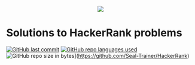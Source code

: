 <p align="center"><a href="https://www.hackerrank.com/sealtrainer"><img src="https://i0.wp.com/gradsingames.com/wp-content/uploads/2016/05/856771_668224053197841_1943699009_o.png" ></a></p>

# Solutions to HackerRank problems
[![GitHub last commit](https://img.shields.io/github/last-commit/Seal-Trainer/HackerRank.svg)](https://github.com/Seal-Trainer/HackerRank) 
[![GitHub repo languages used](https://img.shields.io/github/languages/count/Seal-Trainer/HackerRank?color=purple&style=for-the-badge)](https://github.com/Seal-Trainer/HackerRank) 
![GitHub repo size in bytes](https://img.shields.io/github/repo-size/Seal-Trainer/HackerRank?color=Green&style=for-the-badge)](https://github.com/Seal-Trainer/HackerRank) 

